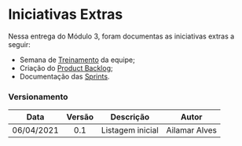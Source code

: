 # Iniciativas Extras

Nessa entrega do Módulo 3, foram documentas as iniciativas extras a seguir:

- Semana de [Treinamento](https://unbarqdsw2020-2.github.io/2020.2_G6_RocketX/#/pages/design_patterns/patterns) da equipe;
- Criação do [Product Backlog]();
- Documentação das [Sprints](https://unbarqdsw2020-2.github.io/2020.2_G6_RocketX/#/pages/sprints/sprint4).

### Versionamento

|Data|Versão|Descrição|Autor|
|:--:|:----:|:-------:|:---:|
|06/04/2021| 0.1 | Listagem inicial | Ailamar Alves

